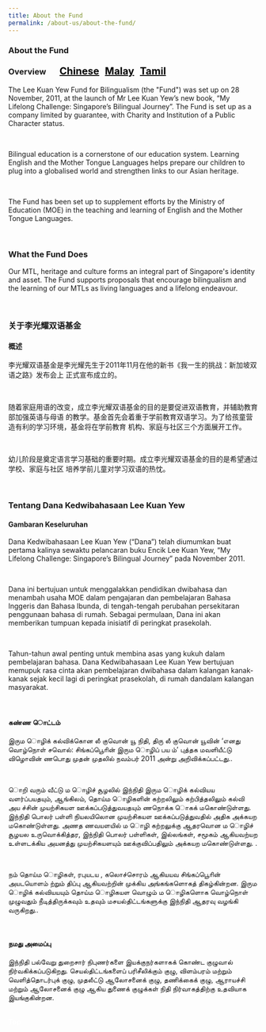 ```yaml
---
title: About the Fund
permalink: /about-us/about-the-fund/
---
```

 <div><h3>About the Fund<br/>
 <br/>
 Overview  &nbsp; &nbsp; &nbsp;          
 <a href="#关于李光耀双语基金" style="font-size:20px"><span style="color:black">Chinese</span></a>&nbsp;&nbsp;
  <a href="#Tentang Dana Kedwibahasaan Lee Kuan Yew" style="font-size:20px"><span style="color:black">Malay</span></a>&nbsp;&nbsp;
  <a href="#இருமொழிக் கல்விக்கான லீ குவான் யூ நிதி பற்றிய விவரங்கள்" style="font-size:20px"><span style="color:black">Tamil</span></a></h3><div></div>
<div><p>The Lee Kuan Yew Fund for Bilingualism (the &quot;Fund&quot;) was set up on 28 November, 2011, at the
launch of Mr Lee Kuan Yew’s new book, “My Lifelong Challenge: Singapore’s Bilingual Journey”.
The Fund is set up as a company limited by guarantee, with Charity and Institution of a Public
 Character status.</p></div><br/>
<div><p>Bilingual education is a cornerstone of our education system. Learning English and the Mother
Tongue Languages helps prepare our children to plug into a globalised world and strengthen links to
our Asian heritage.</p></div><br/>
<div><p>The Fund has been set up to supplement efforts by the Ministry of Education (MOE) in the teaching
and learning of English and the Mother Tongue Languages.</p></div><br/>
<div><h3>What the Fund Does</h3>
<div><p>Our MTL, heritage and culture forms an integral part of Singapore&#39;s identity and asset. The Fund
supports proposals that encourage bilingualism and the learning of our MTLs as  living languages
and a lifelong endeavour.</p></div></div><br/>
 <div><h3 id="关于李光耀双语基金">关于李光耀双语基金</h3></div>
<div><h4>概述</h4>
<div><p>李光耀双语基金是李光耀先生于2011年11月在他的新书《我一生的挑战：新加坡双语之路》发布会上
 正式宣布成立的。</p></div><br/>
<div><p>随着家庭用语的改变，成立李光耀双语基金的目的是要促进双语教育，并辅助教育部加强英语与母语
的教学。基金首先会着重于学前教育双语学习。为了给孩童营造有利的学习环境，基金将在学前教育
 机构、家庭与社区三个方面展开工作。</p></div><br/>
<div><p>幼儿阶段是奠定语言学习基础的重要时期。成立李光耀双语基金的目的是希望通过学校、家庭与社区
 培养学前儿童对学习双语的热忱。</p></div><br/>
<div><h3 id="Tentang Dana Kedwibahasaan Lee Kuan Yew">Tentang Dana Kedwibahasaan Lee Kuan Yew</h3></div>
 <div><h4>Gambaran Keseluruhan</h4></div>
<div><p>Dana Kedwibahasaan Lee Kuan Yew (“Dana”) telah diumumkan buat pertama kalinya sewaktu
pelancaran buku Encik Lee Kuan Yew, “My Lifelong Challenge: Singapore’s Bilingual Journey” pada
 November 2011.</p></div><br/>
<div><p>Dana ini bertujuan untuk menggalakkan pendidikan dwibahasa dan menambah usaha MOE dalam
pengajaran dan pembelajaran Bahasa Inggeris dan Bahasa Ibunda, di tengah-tengah perubahan
persekitaran penggunaan bahasa di rumah. Sebagai permulaan, Dana ini akan memberikan
tumpuan kepada inisiatif di peringkat prasekolah. </p></div><br/>
<div><p>Tahun-tahun awal penting untuk membina asas yang kukuh dalam pembelajaran bahasa. Dana
Kedwibahasaan Lee Kuan Yew bertujuan memupuk rasa cinta akan pembelajaran dwibahasa dalam
kalangan kanak-kanak sejak kecil lagi di peringkat prasekolah, di rumah dandalam kalangan 
 masyarakat.</p></div><br/>
<div><h3 id="இரும ொழிக கல்விக்கொன லீ குவொன் யூ நிதி பற்றிய விவரங்கள"></h3></div>
 <div><h4>கண்ண ொட்டம்</h4></div>
<div><p>இரும ொழிக் கல்விக்கொன லீ குவொன் யூ நிதி, திரு லீ குவொன் யூவின் ‘எனது வொழ்நொள் சவொல்:
சிங்கப்பூொின் இரும ொழிப் பய ம்’ புத்தக மவளியீட்டு விழொவின் ணபொது முதன் முதலில்
நவம்பர் 2011 அன்று அறிவிக்கப்பட்டது..</p></div><br/>
<div><p> ொறி வரும் வீட்டு ம ொழிச் சூழலில் இந்நிதி இரும ொழிக் கல்வியய வளர்ப்பயதயும்,
ஆங்கிலம், தொய்ம ொழிகளின் கற்றலிலும் கற்பித்தலிலும் கல்வி அய ச்சின் முயற்சிகயள
ஊக்கப்படுத்துவயதயும் ணநொக்க ொகக் மகொண்டுள்ளது. இந்நிதி பொலர் பள்ளி நியலயிலொன
முயற்சிகயள ஊக்கப்படுத்துவதில் அதிக அக்கயற மகொண்டுள்ளது. அணத ணவயளயில்
ம ொழி கற்றலுக்கு ஆதரவொன ம ொழிச் சூழயல உருவொக்கித்தர, இந்நிதி பொலர் பள்ளிகள்,
இல்லங்கள், சமூகம் ஆகியவற்யற உள்ளடக்கிய அயனத்து முயற்சிகயளயும்
ஊக்குவிப்பதிலும் அக்கயற மகொண்டுள்ளது. .</p></div><br/>
<div><p>நம் தொய்ம ொழிகள், ரபுயடய , கலொச்சொரம் ஆகியயவ சிங்கப்பூொின் அயடயொளம்
 ற்றும் திப்பு ஆகியவற்றின் முக்கிய அங்கங்களொகத் திகழ்கின்றன. இரும ொழிக்
கல்வியயயும் தொய்ம ொழிகயள வொழும் ம ொழிகளொக வொழ்நொள் முழுவதும் நீடித்திருக்கவும்
உதவும் மசயல்திட்டங்களுக்கு இந்நிதி ஆதரவு வழங்கி வருகிறது..</p></div><br/>
<div><h4>நமது அமைப்பு</h4>
<div><p>இந்நிதி பல்வேறு துறைசார் நிபுணர்களை இயக்குநர்களாகக் கொண்ட குழுவால்
நிர்வகிக்கப்படுகிறது. செயல்திட்டங்களைப் பரிசீலிக்கும் குழு, விளம்பரம் மற்றும் வெளித்தொடர்புக்
குழு, முதலீட்டு ஆலோசனைக் குழு, தணிக்கைக் குழு, ஆராயச்சி மற்றும் ஆலோசனைக் குழு ஆகிய
துணைக் குழுக்கள் நிதி நிர்வாகத்திற்கு உதவியாக இயங்குகின்றன.</p></div>
 </div><br/>
 <div class="btntop"><a href="#top" style="text-decoration:none;"><span style="color:white"><b>Top</b></span></a></div>
